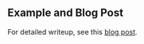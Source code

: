 ## Example and Blog Post
For detailed writeup, see this [blog post](https://datastud.dev/posts/python-outlier-detection).